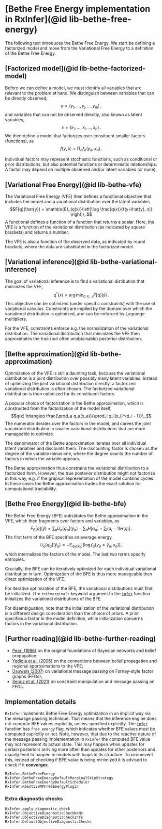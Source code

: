 # [Bethe Free Energy implementation in RxInfer](@id lib-bethe-free-energy)

The following text introduces the Bethe Free Energy. We start be defining a factorized model and move from the Variational Free Energy to a definition of the Bethe Free Energy.

## [Factorized model](@id lib-bethe-factorized-model)

Before we can define a model, we must identify all variables that are relevant to the problem at hand. We distinguish between variables that can be directly observed,
$$y = (y_1, \dots, y_j, \dots, y_m)\,,$$
and variables that can not be observed directly, also known as latent variables,
$$x = (x_1, \dots, x_i, \dots, x_n)\,.$$
We then define a model that factorizes over consituent smaller factors (functions), as
$$f(y,x) = \prod_a f_a(y_a,x_a)\,.$$

Individual factors may represent stochastic functions, such as conditional or prior distributions, but also potential functions or deterministic relationships. A factor may depend on multiple observed and/or latent variables (or none).


## [Variational Free Energy](@id lib-bethe-vfe)

The Variational Free Energy (VFE) then defines a functional objective that includes the model and a variational distribution over the latent variables,
$$F[q](\hat{y}) = \mathbb{E}_{q(x)}\left[\log \frac{q(x)}{f(y=\hat{y}, x)} \right]\,.$$
A functional defines a function of a function that returns a scalar. Here, the VFE is a function of the variational distribution (as indicated by square brackets) and returns a number.

The VFE is also a function of the observed data, as indicated by round brackets, where the data are substituted in the factorized model.

## [Variational inference](@id lib-bethe-variational-inference)

The goal of variational inference is to find a variational distibution that minimizes the VFE,
$$q^{*}(x) = \arg\min_{q\in\mathcal{Q}} F[q](\hat{y})\,.$$
This objective can be optimized (under specific constraints) with the use of variational calculus. Constraints are implied by the domain over which the variational distribution is optimized, and can be enforced by Lagrange multipliers.

For the VFE, constraints enforce e.g. the normalization of the variational distribution. The variational distribution that minimizes the VFE then approximates the true (but often unobtainable) posterior distribution.

## [Bethe approximation](@id lib-bethe-approximation)
Optimization of the VFE is still a daunting task, because the variational distribution is a joint distribution over possibly many latent variables. Instead of optimizing the joint variational distribution directly, a factorized variational distribution is often chosen. The factorized variational distribution is then optimized for its constituent factors.

A popular choice of factorization is the Bethe approximation, which is constructed from the factorization of the model itself,
$$q(x) \triangleq \frac{\prod_a q_a(x_a)}{\prod_i q_i(x_i)^{d_i - 1}}\,.$$
The numerator iterates over the factors in the model, and carves the joint variational distribution in smaller variational distributions that are more manageable to optimize.

The denominator of the Bethe approximation iterates over all individual latent variables and discounts them. The discounting factor is chosen as the degree of the variable minus one, where the degree counts the number of factors in which the variable appears.

The Bethe approximation thus constrains the variational distribution to a factorized form. However, the true posterior distribution might not factorize in this way, e.g. if the grapical representation of the model contains cycles. In these cases the Bethe approximation trades the exact solution for computational tractability.


## [Bethe Free Energy](@id lib-bethe-bfe)

The Bethe Free Energy (BFE) substitutes the Bethe approximation in the VFE, which then fragments over factors and variables, as
$$F_B[q](\hat{y}) = \sum_a U_a[q_a](\hat{y}_a) - \sum_a H[q_a] + \sum_i (d_i - 1) H[q_i]\,.$$
The first term of the BFE specifies an average energy, 
$$U_a[q_a](\hat{y}_a) = -\mathbb{E}_{q_a(x_a)}\left[\log f_a(y_a=\hat{y}_a, x_a)\right]\,,$$
which internalizes the factors of the  model. The last two terms specify entropies.

Crucially, the BFE can be iteratively optimized for each individual variational distribution in turn. Optimization of the BFE is thus more manageable than direct optimization of the VFE.

For iterative optimization of the BFE, the variational distributions must first be initialized. The `initmarginals` keyword argument to the [`infer`](@ref) function initializes the variational distributions of the BFE.

For disambiguation, note that the initialization of the variational distribution is a different design consideration than the choice of priors. A prior specifies a factor in the model definition, while initialization concerns factors in the variational distribution.


## [Further reading](@id lib-bethe-further-reading)

- [Pearl (1986)](https://dl.acm.org/doi/pdf/10.1145/3501714.3501728) on the original foundations of Bayesian networks and belief propagation;
- [Yedidia et al. (2005)](https://ieeexplore.ieee.org/iel5/18/31406/01459044.pdf) on the connections between belief propagation and regional approximations to the VFE;
- [Dauwels (2007)](https://ieeexplore.ieee.org/iel5/4497218/4557062/04557602.pdf) on variational message passing on Forney-style factor graphs (FFGs);
- [Senoz et al. (2021)](https://www.mdpi.com/1099-4300/23/7/807/htm) on constraint manipulation and message passing on FFGs.

## Implementation details 

`RxInfer` implements Bethe Free Energy optimization in an implicit way via the mesasge passing technique. That means that the inference engine does not compute BFE values explicitly, 
unless specified explicitly. The [`infer`](@ref) function has `free_energy` flag, which indicates whether BFE values must be computed explicitly or not. Note, however, that due to the reactive nature of the message passing implementation in `RxInfer` the computed BFE value may not represent its actual state. This may happen when updates for certain posteriors arriving more often than updates for other posteriors and usually tend to happen in models with loops in its structure. To circumvent this, instead of checking if BFE value is being minimized it is advised to check if it __converges__.

```@docs
RxInfer.BetheFreeEnergy
RxInfer.BetheFreeEnergyDefaultMarginalSkipStrategy
RxInfer.BetheFreeEnergyDefaultScheduler
RxInfer.ReactiveMPFreeEnergyPlugin
```

### Extra diagnostic checks

```@docs
RxInfer.apply_diagnostic_check
RxInfer.ObjectiveDiagnosticCheckNaNs
RxInfer.ObjectiveDiagnosticCheckInfs
RxInfer.DefaultObjectiveDiagnosticChecks
```
